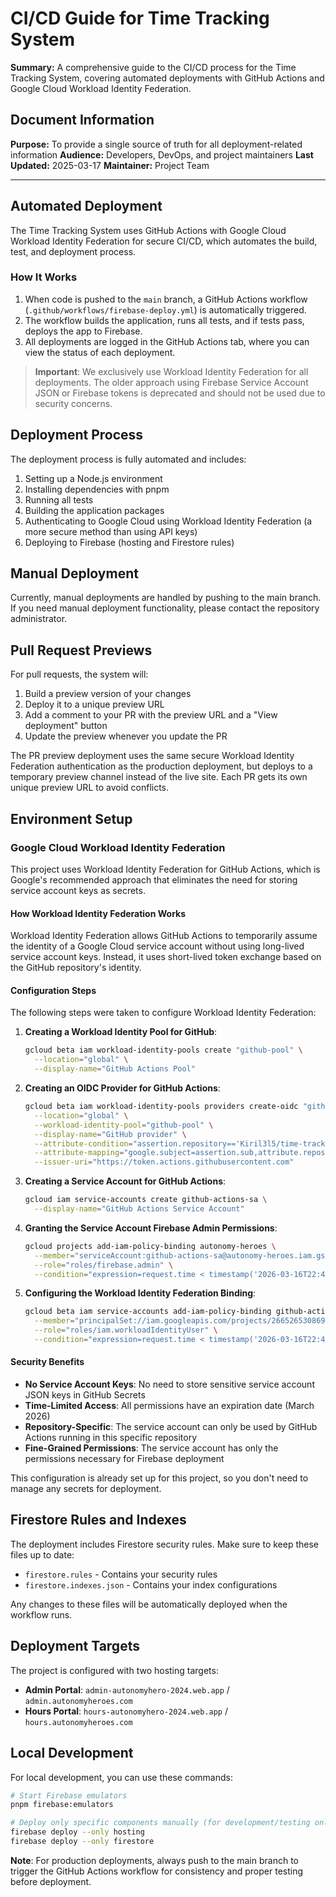 # CI/CD Guide for Time Tracking System

**Summary:** A comprehensive guide to the CI/CD process for the Time Tracking System, covering automated deployments with GitHub Actions and Google Cloud Workload Identity Federation.

## Document Information

**Purpose:** To provide a single source of truth for all deployment-related information
**Audience:** Developers, DevOps, and project maintainers
**Last Updated:** 2025-03-17
**Maintainer:** Project Team

---

## Automated Deployment

The Time Tracking System uses GitHub Actions with Google Cloud Workload Identity Federation for secure CI/CD, which automates the build, test, and deployment process.

### How It Works

1. When code is pushed to the `main` branch, a GitHub Actions workflow (`.github/workflows/firebase-deploy.yml`) is automatically triggered.
2. The workflow builds the application, runs all tests, and if tests pass, deploys the app to Firebase.
3. All deployments are logged in the GitHub Actions tab, where you can view the status of each deployment.

> **Important**: We exclusively use Workload Identity Federation for all deployments. The older approach using Firebase Service Account JSON or Firebase tokens is deprecated and should not be used due to security concerns.

## Deployment Process

The deployment process is fully automated and includes:

1. Setting up a Node.js environment
2. Installing dependencies with pnpm
3. Running all tests
4. Building the application packages
5. Authenticating to Google Cloud using Workload Identity Federation (a more secure method than using API keys)
6. Deploying to Firebase (hosting and Firestore rules)

## Manual Deployment

Currently, manual deployments are handled by pushing to the main branch. If you need manual deployment functionality, please contact the repository administrator.

## Pull Request Previews

For pull requests, the system will:
1. Build a preview version of your changes
2. Deploy it to a unique preview URL
3. Add a comment to your PR with the preview URL and a "View deployment" button
4. Update the preview whenever you update the PR

The PR preview deployment uses the same secure Workload Identity Federation authentication as the production deployment, but deploys to a temporary preview channel instead of the live site. Each PR gets its own unique preview URL to avoid conflicts.

## Environment Setup

### Google Cloud Workload Identity Federation

This project uses Workload Identity Federation for GitHub Actions, which is Google's recommended approach that eliminates the need for storing service account keys as secrets.

#### How Workload Identity Federation Works

Workload Identity Federation allows GitHub Actions to temporarily assume the identity of a Google Cloud service account without using long-lived service account keys. Instead, it uses short-lived token exchange based on the GitHub repository's identity.

#### Configuration Steps

The following steps were taken to configure Workload Identity Federation:

1. **Creating a Workload Identity Pool for GitHub**:
   ```bash
   gcloud beta iam workload-identity-pools create "github-pool" \
     --location="global" \
     --display-name="GitHub Actions Pool"
   ```

2. **Creating an OIDC Provider for GitHub Actions**:
   ```bash
   gcloud beta iam workload-identity-pools providers create-oidc "github-provider" \
     --location="global" \
     --workload-identity-pool="github-pool" \
     --display-name="GitHub provider" \
     --attribute-condition="assertion.repository=='Kiril3l5/time-tracking-2.0'" \
     --attribute-mapping="google.subject=assertion.sub,attribute.repository=assertion.repository" \
     --issuer-uri="https://token.actions.githubusercontent.com"
   ```

3. **Creating a Service Account for GitHub Actions**:
   ```bash
   gcloud iam service-accounts create github-actions-sa \
     --display-name="GitHub Actions Service Account"
   ```

4. **Granting the Service Account Firebase Admin Permissions**:
   ```bash
   gcloud projects add-iam-policy-binding autonomy-heroes \
     --member="serviceAccount:github-actions-sa@autonomy-heroes.iam.gserviceaccount.com" \
     --role="roles/firebase.admin" \
     --condition="expression=request.time < timestamp('2026-03-16T22:46:48.893Z'),title=github-actions-firebase-deployment"
   ```

5. **Configuring the Workload Identity Federation Binding**:
   ```bash
   gcloud beta iam service-accounts add-iam-policy-binding github-actions-sa@autonomy-heroes.iam.gserviceaccount.com \
     --member="principalSet://iam.googleapis.com/projects/266526530869/locations/global/workloadIdentityPools/github-pool/attribute.repository/Kiril3l5/time-tracking-2.0" \
     --role="roles/iam.workloadIdentityUser" \
     --condition="expression=request.time < timestamp('2026-03-16T22:46:48.893Z'),title=github-actions-identity-federation"
   ```

#### Security Benefits

- **No Service Account Keys**: No need to store sensitive service account JSON keys in GitHub Secrets
- **Time-Limited Access**: All permissions have an expiration date (March 2026)
- **Repository-Specific**: The service account can only be used by GitHub Actions running in this specific repository
- **Fine-Grained Permissions**: The service account has only the permissions necessary for Firebase deployment

This configuration is already set up for this project, so you don't need to manage any secrets for deployment.

## Firestore Rules and Indexes

The deployment includes Firestore security rules. Make sure to keep these files up to date:

- `firestore.rules` - Contains your security rules
- `firestore.indexes.json` - Contains your index configurations

Any changes to these files will be automatically deployed when the workflow runs.

## Deployment Targets

The project is configured with two hosting targets:

- **Admin Portal**: `admin-autonomyhero-2024.web.app` / `admin.autonomyheroes.com`
- **Hours Portal**: `hours-autonomyhero-2024.web.app` / `hours.autonomyheroes.com`

## Local Development

For local development, you can use these commands:

```bash
# Start Firebase emulators
pnpm firebase:emulators

# Deploy only specific components manually (for development/testing only)
firebase deploy --only hosting
firebase deploy --only firestore
```

**Note**: For production deployments, always push to the main branch to trigger the GitHub Actions workflow for consistency and proper testing before deployment.